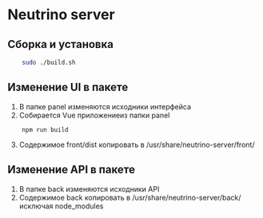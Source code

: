# Neutrino server

## Сборка и установка

```bash
    sudo ./build.sh
```

## Изменение UI в пакете

1. В папке panel изменяются исходники интерфейса
2. Cобирается Vue приложениеиз папки panel

```
    npm run build
```

3. Содержимое front/dist копировать в /usr/share/neutrino-server/front/

## Изменение API в пакете

1. В папке back изменяются исходники API
2. Содержимое back копировать в /usr/share/neutrino-server/back/ исключая node_modules
